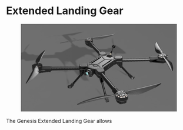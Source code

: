 # Extended Landing Gear



<figure><img src="../.gitbook/assets/12343215342.png" alt=""><figcaption></figcaption></figure>

The Genesis Extended Landing Gear allows
